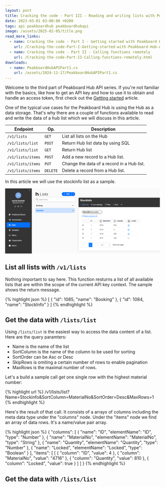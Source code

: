 ```yaml
---
layout: post
title: Cracking the code - Part III - Reading and writing lists with Peakboard Hub API
date: 2023-03-01 03:00:00 +0200
tags: api peakboardhub peakboardhubapi
image: /assets/2025-02-05/title.png
read_more_links:
  - name: Cracking the code - Part I - Getting started with Peakboard Hub API
    url: /Cracking-the-code-Part-I-Getting-started-with-Peakboard-Hub-API.html
  - name: Cracking the code - Part II - Calling functions remotely
    url: /Cracking-the-code-Part-II-Calling-functions-remotely.html
downloads:
  - name: PeakboardHubAPIPart1.cs
    url: /assets/2024-11-17/PeakboardHubAPIPart1.cs
---
```

Welcome to the third part of Peakboard Hub API series. If you're not familiar with the basics, like how to get an API key and how to use it to obtain and handle an access token, first check out the [Getting started](/Cracking-the-code-Part-I-Getting-started-with-Peakboard-Hub-API.html) article.

One of the typical use cases for the Peakboard Hub is using the Hub as a data storage. That's why there are a couple of functions available to read and write the data of a hub list which we will discuss in this article.

| Endpoint            | Op.           | Description |
| ------------------- | ------------- | ------------- |
| `/v1/lists`         | `GET`         | List all lists on the Hub  |
| `/v1/lists/list`    | `POST`        | Return Hub list data by using SQL |
| `/v1/lists/list`    | `GET`         | Return Hub list  |
| `/v1/lists/items`   | `POST`        | Add a new record to a Hub list.            | 
| `/v1/lists/items`   | `PUT`         | Change the data of a record in a Hub list. | 
| `/v1/lists/items`   | `DELETE`      | Delete a record from a Hub list.           | 

In this article we will use the stockinfo list as a sample.

![image](/assets/2025-02-05/010.png)

## List all lists with `/v1/lists`

Nothing important to say here. This function resturns a list of all available lists that are within the scope of the current API key context.
The sample shows the return message.

{% highlight json %}
[
  {
    "id": 1085,
    "name": "Booking"
  },
  {
    "id": 1084,
    "name": "StockInfo"
  }
]
{% endhighlight %}

## Get the data with `/lists/list`

Using `/lists/list` is the easiest way to access the data content of a list. Here are the query paramters:

- Name is the name of the list
- SortColumn is the name of the column to be used for sorting
- SortOrder can be Asc or Desc
- SkipRows is omiting a certain number of rows to enable pagination
- MaxRows is the maximal number of rows.

Let's a build a sample call get one single row with the highest material number:

{% highlight url %}
/v1/lists/list?Name=Stockinfo&SortColumn=MaterialNo&SortOrder=Desc&MaxRows=1
{% endhighlight %}

Here's the result of that call. It consists of a arrays of columns including the meta data type under the "columns" node. Under the "items" node we find an array of data rows. It's a name/value pair array.

{% highlight json %}
{
  "columns": [
    {
      "name": "ID",
      "elementName": "ID",
      "type": "Number"
    },
    {
      "name": "MaterialNo",
      "elementName": "MaterialNo",
      "type": "String"
    },
    {
      "name": "Quantity",
      "elementName": "Quantity",
      "type": "Number"
    },
    {
      "name": "Locked",
      "elementName": "Locked",
      "type": "Boolean"
    }
  ],
  "items": [
    [
      {
        "column": "ID",
        "value": 4
      },
      {
        "column": "MaterialNo",
        "value": "4716"
      },
      {
        "column": "Quantity",
        "value": 810
      },
      {
        "column": "Locked",
        "value": true
      }
    ]
  ]
}
{% endhighlight %}

## Get the data with `/lists/list`




